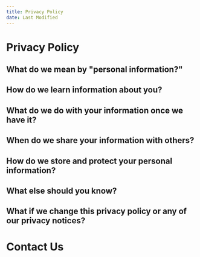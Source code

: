 ```yaml
---
title: Privacy Policy
date: Last Modified
---
```

# Privacy Policy

<!-- Note: Outline taken from Mozilla's privacy policy: https://www.mozilla.org/en-US/privacy/ -->
## What do we mean by "personal information?"

## How do we learn information about you?

## What do we do with your information once we have it?

## When do we share your information with others?

## How do we store and protect your personal information?

## What else should you know?

## What if we change this privacy policy or any of our privacy notices?

# Contact Us